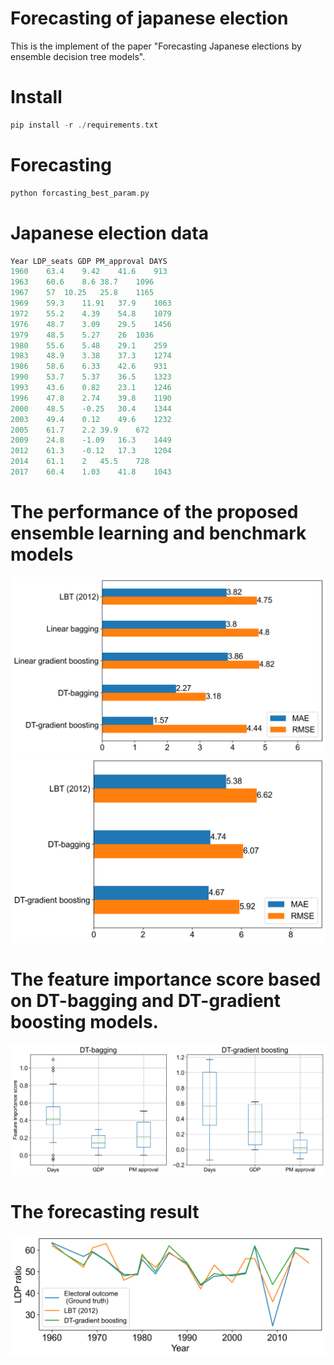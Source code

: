 # Forecasting of japanese election
This is the implement of the paper "Forecasting Japanese elections by ensemble decision tree models".

# Install 
```c
pip install -r ./requirements.txt
```
# Forecasting
```c
python forcasting_best_param.py
```

# Japanese election data
```python
Year LDP_seats GDP PM_approval DAYS
1960	63.4	9.42	41.6	913
1963	60.6	8.6	38.7	1096
1967	57	10.25	25.8	1165
1969	59.3	11.91	37.9	1063
1972	55.2	4.39	54.8	1079
1976	48.7	3.09	29.5	1456
1979	48.5	5.27	26	1036
1980	55.6	5.48	29.1	259
1983	48.9	3.38	37.3	1274
1986	58.6	6.33	42.6	931
1990	53.7	5.37	36.5	1323
1993	43.6	0.82	23.1	1246
1996	47.8	2.74	39.8	1190
2000	48.5	-0.25	30.4	1344
2003	49.4	0.12	49.6	1232
2005	61.7	2.2	39.9	672
2009	24.8	-1.09	16.3	1449
2012	61.3	-0.12	17.3	1204
2014	61.1	2	45.5	728
2017	60.4	1.03	41.8	1043
```

# The performance of the proposed ensemble learning and benchmark models 

![](result/bar_el_dt_a.png)
![](result/bar_el_lr.png)

# The feature importance score based on DT-bagging and DT-gradient boosting models.
![](result/feature_importance.png)

# The forecasting result
![](result/gd_pred.png)


 

